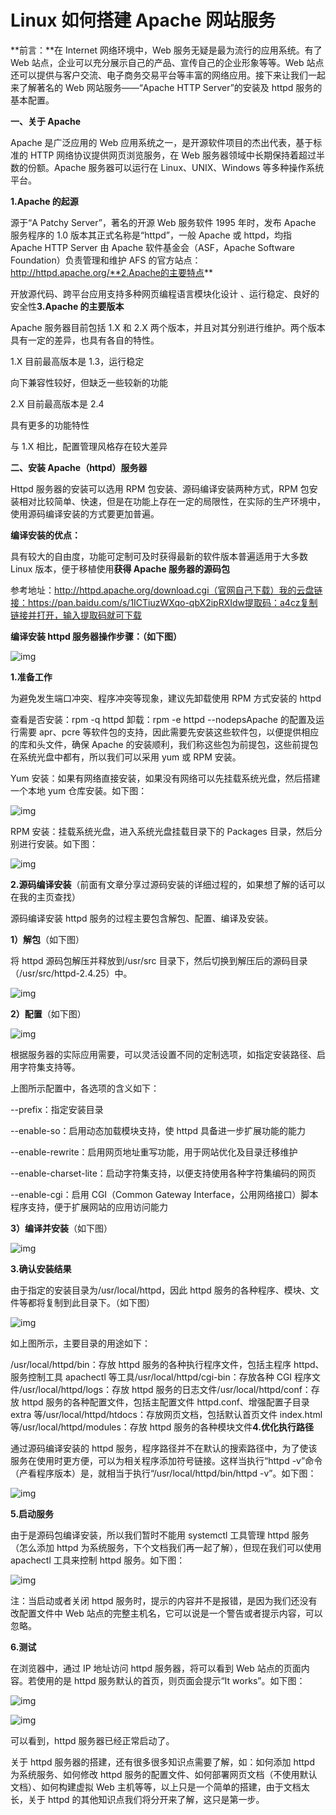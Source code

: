 # Linux 如何搭建 Apache 网站服务

**前言：**在 Internet 网络环境中，Web 服务无疑是最为流行的应用系统。有了 Web 站点，企业可以充分展示自己的产品、宣传自己的企业形象等等。Web 站点还可以提供与客户交流、电子商务交易平台等丰富的网络应用。接下来让我们一起来了解著名的 Web 网站服务——“Apache HTTP Server”的安装及 httpd 服务的基本配置。

**一、关于 Apache**

Apache 是广泛应用的 Web 应用系统之一，是开源软件项目的杰出代表，基于标准的 HTTP 网络协议提供网页浏览服务，在 Web 服务器领域中长期保持着超过半数的份额。Apache 服务器可以运行在 Linux、UNIX、Windows 等多种操作系统平台。

**1.Apache 的起源**

源于“A Patchy Server”，著名的开源 Web 服务软件 1995 年时，发布 Apache 服务程序的 1.0 版本其正式名称是“httpd”，一般 Apache 或 httpd，均指 Apache HTTP Server 由 Apache 软件基金会（ASF，Apache Software Foundation）负责管理和维护 AFS 的官方站点：http://httpd.apache.org/**2.Apache的主要特点**

开放源代码、跨平台应用支持多种网页编程语言模块化设计 、运行稳定、良好的安全性**3.Apache 的主要版本**

Apache 服务器目前包括 1.X 和 2.X 两个版本，并且对其分别进行维护。两个版本具有一定的差异，也具有各自的特性。

1.X 目前最高版本是 1.3，运行稳定

向下兼容性较好，但缺乏一些较新的功能

2.X 目前最高版本是 2.4

具有更多的功能特性

与 1.X 相比，配置管理风格存在较大差异

**二、安装 Apache（httpd）服务器**

Httpd 服务器的安装可以选用 RPM 包安装、源码编译安装两种方式，RPM 包安装相对比较简单、快速，但是在功能上存在一定的局限性，在实际的生产环境中，使用源码编译安装的方式要更加普遍。

**编译安装的优点：**

具有较大的自由度，功能可定制可及时获得最新的软件版本普遍适用于大多数 Linux 版本，便于移植使用**获得 Apache 服务器的源码包**

参考地址：http://httpd.apache.org/download.cgi（官网自己下载）我的云盘链接：https://pan.baidu.com/s/1ICTiuzWXqo-qbX2ipRXIdw提取码：a4cz复制链接并打开，输入提取码就可下载

**编译安装 httpd 服务器操作步骤：（如下图）**

![img](https://t10.baidu.com/it/app=49&f=JPEG&fm=173&fmt=auto&u=2437490988%2C2504879088?w=640&h=426&s=F8211F76DE8A454B4063EDF90300903B)

**1.准备工作**

为避免发生端口冲突、程序冲突等现象，建议先卸载使用 RPM 方式安装的 httpd

查看是否安装：rpm -q httpd 卸载：rpm -e httpd --nodepsApache 的配置及运行需要 apr、pcre 等软件包的支持，因此需要先安装这些软件包，以便提供相应的库和头文件，确保 Apache 的安装顺利，我们称这些包为前提包，这些前提包在系统光盘中都有，所以我们可以采用 yum 或 RPM 安装。

Yum 安装：如果有网络直接安装，如果没有网络可以先挂载系统光盘，然后搭建一个本地 yum 仓库安装。如下图：

![img](https://t10.baidu.com/it/app=49&f=JPEG&fm=173&fmt=auto&u=1677690453%2C1806088736?w=640&h=376&s=4D0A5430110E514D4E7501DA0000C0B1)

RPM 安装：挂载系统光盘，进入系统光盘挂载目录下的 Packages 目录，然后分别进行安装。如下图：

![img](https://t11.baidu.com/it/app=49&f=JPEG&fm=173&fmt=auto&u=1857611011%2C2173728048?w=640&h=280&s=441A5430959949CA0E452CDA000080B2)

**2.源码编译安装**（前面有文章分享过源码安装的详细过程的，如果想了解的话可以在我的主页查找）

源码编译安装 httpd 服务的过程主要包含解包、配置、编译及安装。

**1）解包**（如下图）

将 httpd 源码包解压并释放到/usr/src 目录下，然后切换到解压后的源码目录（/usr/src/httpd-2.4.25）中。

![img](https://t11.baidu.com/it/app=49&f=JPEG&fm=173&fmt=auto&u=4003019812%2C1280732440?w=640&h=228&s=C452C4389F714C034A7508D20000C0B2)

**2）配置**（如下图）

![img](https://t12.baidu.com/it/app=49&f=JPEG&fm=173&fmt=auto&u=1566362933%2C1734355784?w=640&h=290&s=4452C43A9BC8454902D889DE0000C0B2)

根据服务器的实际应用需要，可以灵活设置不同的定制选项，如指定安装路径、启用字符集支持等。

上图所示配置中，各选项的含义如下：

--prefix：指定安装目录

--enable-so：启用动态加载模块支持，使 httpd 具备进一步扩展功能的能力

--enable-rewrite：启用网页地址重写功能，用于网站优化及目录迁移维护

--enable-charset-lite：启动字符集支持，以便支持使用各种字符集编码的网页

--enable-cgi：启用 CGI（Common Gateway Interface，公用网络接口）脚本程序支持，便于扩展网站的应用访问能力

**3）编译并安装**（如下图）

![img](https://t10.baidu.com/it/app=49&f=JPEG&fm=173&fmt=auto&u=2459550618%2C1177264087?w=640&h=260&s=4018443093C979434E5D88D2000050B0)

**3.确认安装结果**

由于指定的安装目录为/usr/local/httpd，因此 httpd 服务的各种程序、模块、文件等都将复制到此目录下。（如下图）

![img](https://t10.baidu.com/it/app=49&f=JPEG&fm=173&fmt=auto&u=2288736708%2C2330171639?w=640&h=152&s=C41A443AC5205D225A7D05DB000010B2)

如上图所示，主要目录的用途如下：

/usr/local/httpd/bin：存放 httpd 服务的各种执行程序文件，包括主程序 httpd、服务控制工具 apachectl 等工具/usr/local/httpd/cgi-bin：存放各种 CGI 程序文件/usr/local/httpd/logs：存放 httpd 服务的日志文件/usr/local/httpd/conf：存放 httpd 服务的各种配置文件，包括主配置文件 httpd.conf、增强配置子目录 extra 等/usr/local/httpd/htdocs：存放网页文档，包括默认首页文件 index.html 等/usr/local/httpd/modules：存放 httpd 服务的各种模块文件**4.优化执行路径**

通过源码编译安装的 httpd 服务，程序路径并不在默认的搜索路径中，为了使该服务在使用时更方便，可以为相关程序添加符号链接。这样当执行“httpd -v”命令（产看程序版本）是，就相当于执行“/usr/local/httpd/bin/httpd -v”。如下图：

![img](https://t10.baidu.com/it/app=49&f=JPEG&fm=173&fmt=auto&u=157524408%2C200337907?w=640&h=131&s=C918C41A4D666F200CF564DA000080B2)

**5.启动服务**

由于是源码包编译安装，所以我们暂时不能用 systemctl 工具管理 httpd 服务（怎么添加 httpd 为系统服务，下个文档我们再一起了解），但现在我们可以使用 apachectl 工具来控制 httpd 服务。如下图：

![img](https://t12.baidu.com/it/app=49&f=JPEG&fm=173&fmt=auto&u=3630112976%2C2428873486?w=640&h=220&s=5550CD3A9BE04C0316E9BDDB0100D0B1)

注：当启动或者关闭 httpd 服务时，提示的内容并不是报错，是因为我们还没有改配置文件中 Web 站点的完整主机名，它可以说是一个警告或者提示内容，可以忽略。

**6.测试**

在浏览器中，通过 IP 地址访问 httpd 服务器，将可以看到 Web 站点的页面内容。若使用的是 httpd 服务默认的首页，则页面会提示“It works”。如下图：

![img](https://t10.baidu.com/it/app=49&f=JPEG&fm=173&fmt=auto&u=695322111%2C1586792313?w=640&h=160&s=459A5C32C9F058030EDCA0DE000090B1)

![img](https://t10.baidu.com/it/app=49&f=JPEG&fm=173&fmt=auto&u=3714080646%2C1515168799?w=640&h=293&s=18287532092B41200A55B0CB0000C0B2)

可以看到，httpd 服务器已经正常启动了。

关于 httpd 服务器的搭建，还有很多很多知识点需要了解，如：如何添加 httpd 为系统服务、如何修改 httpd 服务的配置文件、如何部署网页文档（不使用默认文档）、如何构建虚拟 Web 主机等等，以上只是一个简单的搭建，由于文档太长，关于 httpd 的其他知识点我们将分开来了解，这只是第一步。
